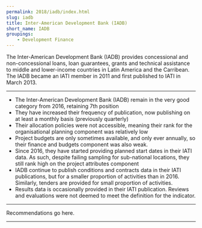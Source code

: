 ```yaml
---
permalink: 2018/iadb/index.html
slug: iadb
title: Inter-American Development Bank (IADB)
short_name: IADB
groupings:
    - Development Finance
---
```


The Inter-American Development Bank (IADB) provides concessional and non-concessional loans, loan guarantees, grants and technical assistance to middle and lower-income countries in Latin America and the Carribean. The IADB became an IATI member in 2011 and first published to IATI in March 2013. 

---

- The Inter-American Development Bank (IADB) remain in the very good category from 2016, retaining 7th position
- They have increased their frequency of publication, now publishing on at least a monthly basis (previously quarterly)
- Their allocation policies were not accessible, meaning their rank for the organisational planning component was relatively low
- Project budgets are only sometimes available, and only ever annually, so their finance and budgets component was also weak.
- Since 2016, they have started providing planned start dates in their IATI data. As such, despite failing sampling for sub-national locations, they still rank high on the project attributes component
- IADB continue to publish conditions and contracts data in their IATI publications, but for a smaller proportion of activities than in 2016. Similarly, tenders are provided for small proportion of activities.
- Results data is occasionally provided in their IATI publication. Reviews and evaluations were not deemed to meet the definition for the indicator.

---

Recommendations go here.

---

